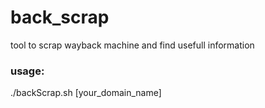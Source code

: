 # back_scrap

tool to scrap wayback machine and find usefull information

### usage:<br>
./backScrap.sh [your_domain_name]
